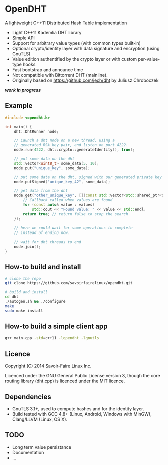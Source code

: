 OpenDHT
===
A lightweight C++11 Distributed Hash Table implementation

 * Light C++11 Kademlia DHT library
 * Simple API
 * Support for arbitrary value types (with common types built-in)
 * Optional crypto/identity layer with data signature and encryption (using GnuTLS)
 * Value edition authentified by the crypto layer or with custom per-value-type hooks
 * Fast bootstrap and announce time
 * Not compatible with Bittorrent DHT (mainline).
 * Originally based on https://github.com/jech/dht by Juliusz Chroboczek

***work in progress***

Example
-
```c++
#include <opendht.h>

int main() {
    dht::DhtRunner node;

    // Launch a dht node on a new thread, using a
    // generated RSA key pair, and listen on port 4222.
    node.run(4222, dht::crypto::generateIdentity(), true);

    // put some data on the dht
    std::vector<uint8_t> some_data(5, 10);
    node.put("unique_key", some_data);

    // put some data on the dht, signed with our generated private key
    node.putSigned("unique_key_42", some_data);

    // get data from the dht
    node.get("other_unique_key", [](const std::vector<std::shared_ptr<dht::Value>>& values) {
        // Callback called when values are found
        for (const auto& value : values)
            std::cout << "Found value: " << value << std::endl;
        return true; // return false to stop the search
    });
    
    // here we could wait for some operations to complete
    // instead of ending now.

    // wait for dht threads to end
    node.join();
}
```

How-to build and install
-
```bash
# clone the repo
git clone https://github.com/savoirfairelinux/opendht.git

# build and install
cd dht
./autogen.sh && ./configure
make
sudo make install
```

How-to build a simple client app
-
```bash
g++ main.cpp -std=c++11 -lopendht -lgnutls
```

Licence
-
Copyright (C) 2014 Savoir-Faire Linux Inc.

Licenced under the GNU General Public License version 3, though the core routing library (dht.cpp) is licenced under the MIT licence.

Dependencies
-
- GnuTLS 3.1+, used to compute hashes and for the identity layer.
- Build tested with GCC 4.8+ (Linux, Android, Windows with MinGW), Clang/LLVM (Linux, OS X).

TODO
-
 * Long term value persistance
 * Documentation
 * ...

